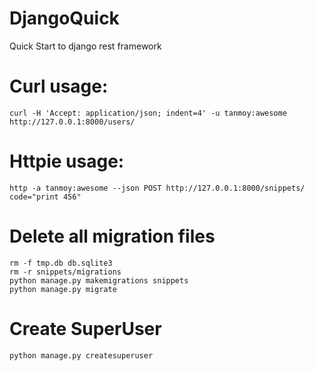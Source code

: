 # DjangoQuick
Quick Start to django rest framework

# Curl usage:
```
curl -H 'Accept: application/json; indent=4' -u tanmoy:awesome http://127.0.0.1:8000/users/
```
# Httpie usage:
```
http -a tanmoy:awesome --json POST http://127.0.0.1:8000/snippets/ code="print 456"
```

# Delete all migration files
```
rm -f tmp.db db.sqlite3
rm -r snippets/migrations
python manage.py makemigrations snippets
python manage.py migrate

```
# Create SuperUser
```
python manage.py createsuperuser
```


